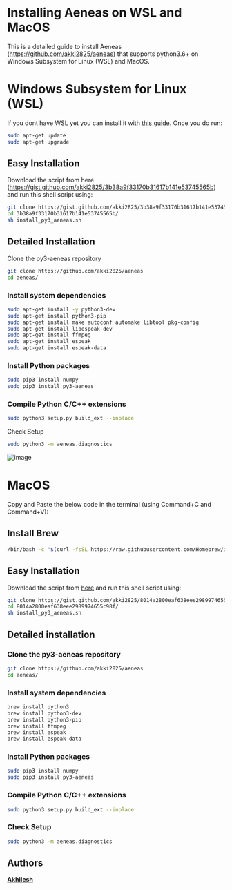 # Installing Aeneas on WSL and MacOS
This is a detailed guide to install Aeneas (https://github.com/akki2825/aeneas) that supports python3.6+ on Windows Subsystem for Linux (WSL) and MacOS.

# Windows Subsystem for Linux (WSL)
If you dont have WSL yet you can install it with [this guide](https://docs.slam.phil.hhu.de/#/wsl).
Once you do run: 
```sh
sudo apt-get update
sudo apt-get upgrade
```

## Easy Installation
Download the script from here (https://gist.github.com/akki2825/3b38a9f33170b31617b141e53745565b) and run this shell script using:
```sh
git clone https://gist.github.com/akki2825/3b38a9f33170b31617b141e53745565b
cd 3b38a9f33170b31617b141e53745565b/
sh install_py3_aeneas.sh
```

## Detailed Installation
Clone the py3-aeneas repository
```sh
git clone https://github.com/akki2825/aeneas
cd aeneas/
```

### Install system dependencies
```sh
sudo apt-get install -y python3-dev
sudo apt-get install python3-pip
sudo apt-get install make autoconf automake libtool pkg-config
sudo apt-get install libespeak-dev
sudo apt-get install ffmpeg
sudo apt-get install espeak
sudo apt-get install espeak-data
```

### Install Python packages
```sh
sudo pip3 install numpy
sudo pip3 install py3-aeneas
```

### Compile Python C/C++ extensions

```sh
sudo python3 setup.py build_ext --inplace
```
Check Setup
```sh
sudo python3 -m aeneas.diagnostics
```
![image](https://user-images.githubusercontent.com/104856882/207519098-c0bb7fcb-82f8-403c-a17c-4f2f780ae81a.png)


# MacOS
Copy and Paste the below code in the terminal (using Command+C and Command+V):

## Install Brew
```sh
/bin/bash -c "$(curl -fsSL https://raw.githubusercontent.com/Homebrew/install/HEAD/install.sh)"
```

## Easy Installation
Download the script from [here](https://gist.github.com/akki2825/8014a2800eaf638eee2989974655c98f) and run this shell script using:

```sh
git clone https://gist.github.com/akki2825/8014a2800eaf638eee2989974655c98f
cd 8014a2800eaf638eee2989974655c98f/
sh install_py3_aeneas.sh
```

## Detailed installation
### Clone the py3-aeneas repository

```sh
git clone https://github.com/akki2825/aeneas
cd aeneas/
```

### Install system dependencies

```sh
brew install python3
brew install python3-dev
brew install python3-pip
brew install ffmpeg
brew install espeak
brew install espeak-data
```

### Install Python packages

```sh
sudo pip3 install numpy
sudo pip3 install py3-aeneas
```

### Compile Python C/C++ extensions

```sh
sudo python3 setup.py build_ext --inplace
```

### Check Setup
```sh
sudo python3 -m aeneas.diagnostics
```

## Authors
[**Akhilesh**](https://slam.phil.hhu.de/authors/akhilesh/)
